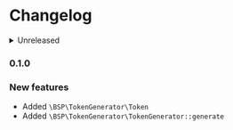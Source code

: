 # Changelog

<details>
<summary>Unreleased</summary>

### BREAKING CHANGES

### New features

### Bugfixes

</details>

### 0.1.0

### New features

- Added `\BSP\TokenGenerator\Token`
- Added `\BSP\TokenGenerator\TokenGenerator::generate`